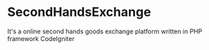 SecondHandsExchange
====================

It's a online second hands goods exchange platform written in PHP framework CodeIgniter
